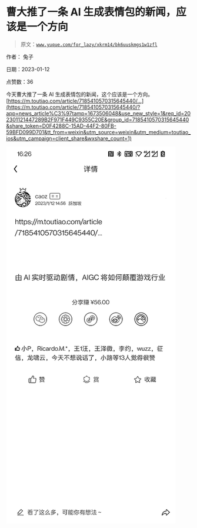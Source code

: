 # 曹大推了一条 AI 生成表情包的新闻，应该是一个方向

> 原文：[`www.yuque.com/for_lazy/xkrm14/bk6uuskmgs1w1zfl`](https://www.yuque.com/for_lazy/xkrm14/bk6uuskmgs1w1zfl)



作者： 兔子 

日期：2023-01-12 

点赞数：36 

今天曹大推了一条 AI 生成表情包的新闻，这个应该是一个方向。 [https://m.toutiao.com/article/7185410570315645440/...](https://m.toutiao.com/article/7185410570315645440/?app=news_article%C3%97tamp=1673506048&use_new_style=1&req_id=202301121447289B2F971F449C9355C20E&group_id=7185410570315645440&share_token=D0F4288C-15AD-44F2-80FB-59BFD099D701&tt_from=weixin&utm_source=weixin&utm_medium=toutiao_ios&utm_campaign=client_share&wxshare_count=1) 

![](img/90759fa61368ee6a8f46732a760f40c7.png) 

